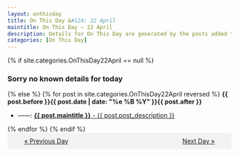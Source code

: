 ```yaml
---
layout: onthisday
title: On This Day &#124; 22 April
maintitle: On This Day — 22 April
description: Details for On This Day are generated by the posts added to the website so the content is subject to changes/updates over time.
categories: [On This Day]
---
```


{% if site.categories.OnThisDay22April == null %}
<h3>Sorry no known details for today</h3>
{% else %}
{% for post in site.categories.OnThisDay22April reversed %}
<strong>{{ post.before }}{{ post.date | date: "%e %B %Y" }}{{ post.after }}</strong>
<ul>
<li> ——: <a class="{{ post.class }}" href="{{ post.url }}"><strong>{{ post.maintitle }}</strong> - {{ post.post_description }}</a></li>
</ul>
{% endfor %}
{% endif %}
<br />
<div style="background-color: #f3f3f3; padding: 10px; border-radius: 5px; text-align: center; display: flex; justify-content: space-evenly;">
<a href="/onthisday/04/04-21">« Previous Day</a>
<span style="visibility:hidden;">[ Visit Leap Year February 29 ]</span>
<a href="/onthisday/04/04-23">Next Day »</a>
</div>
